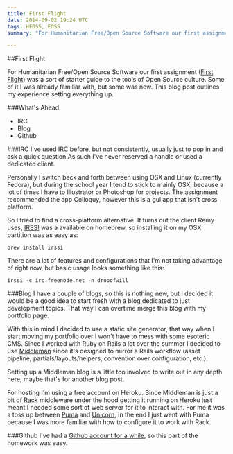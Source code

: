```yaml
---
title: First Flight
date: 2014-09-02 19:24 UTC
tags: HFOSS, FOSS
summary: "For Humanitarian Free/Open Source Software our first assignment (First Flight) was a sort of starter guide to the tools of Open Source culture. Some of it I was already familiar with, but some was new. This blog post outlines my experience setting everything up."

---
```


##First Flight

For Humanitarian Free/Open Source Software our first assignment ([First Flight](http://hfoss-fossrit.rhcloud.com/hw/firstflight)) was a sort of starter guide to the tools of Open Source culture. Some of it I was already familiar with, but some was new. This blog post outlines my experience setting everything up.

###What's Ahead:
- IRC
- Blog
- Github


###IRC
I've used IRC before, but not consistently, usually just to pop in and ask a quick question.As such I've never reserved a handle or used a dedicated client.

Personally I switch back and forth between using OSX and Linux (currently Fedora), but during the school year I tend to stick to mainly OSX, because a lot of times I have to Illustrator or Photoshop for projects. The assignment recommended the app Colloquy, however this is a gui app that isn't cross platform.

So I tried to find a cross-platform alternative. It turns out the client Remy uses, [IRSSI]() was a available on homebrew, so installing it on my OSX partition was as easy as:

~~~
brew install irssi
~~~

There are a lot of features and configurations that I'm not taking advantage of right now, but basic usage looks something like this:

~~~
irssi -c irc.freenode.net -n dropofwill
~~~

###Blog
I have a couple of blogs, so this is nothing new, but I decided it would be a good idea to start fresh with a blog dedicated to just development topics. That way I can overtime merge this blog with my portfolio page.

With this in mind I decided to use a static site generator, that way when I start moving my portfolio over I won't have to mess with some esoteric CMS. Since I worked with Ruby on Rails a lot over the summer I decided to use [Middleman](http://middlemanapp.com/) since it's designed to mirror a Rails workflow (asset pipeline, partials/layouts/helpers, convention over configuration, etc.).

Setting up a Middleman blog is a little too involved to write out in any depth here, maybe that's for another blog post.

For hosting I'm using a free account on Heroku. Since Middleman is just a bit of [Rack](http://rack.github.io/) middleware under the hood getting it running on Heroku just meant I needed some sort of web server for it to interact with. For me it was a toss up between [Puma](https://github.com/puma/puma) and [Unicorn](http://unicorn.bogomips.org/), in the end I just went with Puma because I was more familiar with how to configure it to work with Rack.

###Github
I've had a [Github account for a while](https://github.com/dropofwill), so this part of the homework was easy.
